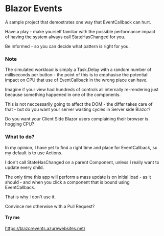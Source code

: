 # Blazor Events

A sample project that demostrates one way that EventCallback can hurt.

Have a play - make yourself familiar with the possible performance impact of having the system always call StateHasChanged for you.

Be informed - so you can decide what pattern is right for you.

### Note

The simulated workload is simply a Task.Delay with a random number of milliseconds per button - the point of this is to emphasise the potential impact on CPU that use of EventCallback in the wrong place can have.

Imagine if your view had hundreds of controls all internally re-rendering just because something happened in one of the components.

This is not neccessarily going to affect the DOM - the differ takes care of that - but do you want your server wasting cycles in Server side Blazor? 

Do you want your Client Side Blazor users complaining their browser is hogging CPU?

### What to do?

In my opinion, I have yet to find a right time and place for EventCallback, so my default is to use Actions.

I don't call StateHasChanged on a parent Component, unless I really want to update every child.

The only time this app will perform a mass update is on initial load - as it should - and when you click a component that is bound using EventCallback.

That is why I don't use it.

Convince me otherwise with a Pull Request?

#### Try me

https://blazorevents.azurewebsites.net/

